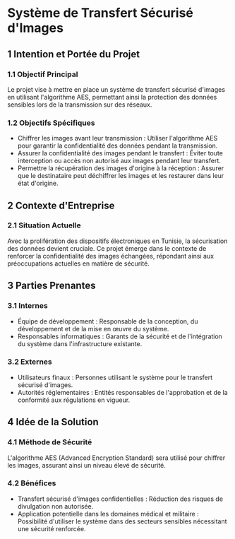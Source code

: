 # Système de Transfert Sécurisé d'Images
## 1 Intention et Portée du Projet
### 1.1 Objectif Principal
Le projet vise à mettre en place un système de transfert sécurisé d'images en utilisant l'algorithme AES, permettant ainsi la protection des données sensibles lors de la transmission sur des réseaux.
### 1.2 Objectifs Spécifiques
- Chiffrer les images avant leur transmission : Utiliser l'algorithme AES pour garantir la confidentialité des données pendant la transmission.
- Assurer la confidentialité des images pendant le transfert : Éviter toute interception ou accès non autorisé aux images pendant leur transfert.
- Permettre la récupération des images d'origine à la réception : Assurer que le destinataire peut déchiffrer les images et les restaurer dans leur état d'origine.

## 2 Contexte d'Entreprise
### 2.1 Situation Actuelle
Avec la prolifération des dispositifs électroniques en Tunisie, la sécurisation des données devient cruciale. Ce projet émerge dans le contexte de renforcer la confidentialité des images échangées, répondant ainsi aux préoccupations actuelles en matière de sécurité.

## 3 Parties Prenantes
### 3.1 Internes
- Équipe de développement : Responsable de la conception, du développement et de la mise en œuvre du système.
- Responsables informatiques : Garants de la sécurité et de l'intégration du système dans l'infrastructure existante.
### 3.2 Externes
- Utilisateurs finaux : Personnes utilisant le système pour le transfert sécurisé d'images.
- Autorités réglementaires : Entités responsables de l'approbation et de la conformité aux régulations en vigueur.

## 4 Idée de la Solution
### 4.1 Méthode de Sécurité
L'algorithme AES (Advanced Encryption Standard) sera utilisé pour chiffrer les images, assurant ainsi un niveau élevé de sécurité.
### 4.2 Bénéfices
- Transfert sécurisé d'images confidentielles : Réduction des risques de divulgation non autorisée.
- Application potentielle dans les domaines médical et militaire : Possibilité d'utiliser le système dans des secteurs sensibles nécessitant une sécurité renforcée.
